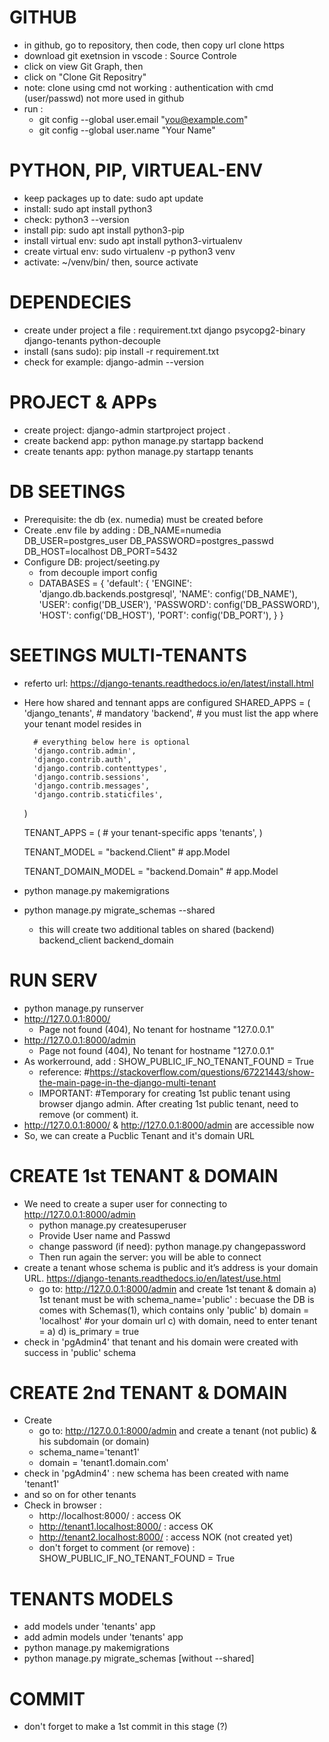 # GITHUB
- in github, go to repository, then code, then copy url clone https
- download git exetnsion in vscode : Source Controle
- click on view Git Graph, then
- click on "Clone Git Repositry"
- note: clone using cmd not working : authentication with cmd (user/passwd) not more used in github
- run :
    * git config --global user.email "you@example.com"
    * git config --global user.name "Your Name"

# PYTHON, PIP, VIRTUEAL-ENV
- keep packages up to date: sudo apt update
- install: sudo apt install python3
- check: python3 --version
- install pip: sudo apt install python3-pip
- install virtual env: sudo apt install python3-virtualenv
- create virtual env: sudo virtualenv -p python3 venv
- activate: ~/venv/bin/ then, source activate

# DEPENDECIES
- create under project a file : requirement.txt
    django
    psycopg2-binary
    django-tenants
    python-decouple
- install (sans sudo): pip install -r requirement.txt
- check for example: django-admin --version

# PROJECT & APPs
- create project: django-admin startproject project .
- create backend app: python manage.py startapp backend
- create tenants app: python manage.py startapp tenants

# DB SEETINGS
- Prerequisite: the db (ex. numedia) must be created before
- Create .env file by adding :
    DB_NAME=numedia
    DB_USER=postgres_user
    DB_PASSWORD=postgres_passwd
    DB_HOST=localhost
    DB_PORT=5432
- Configure DB: project/seeting.py
    - from decouple import config
    - DATABASES = {
        'default': {
            'ENGINE': 'django.db.backends.postgresql',
            'NAME': config('DB_NAME'),
            'USER': config('DB_USER'),
            'PASSWORD': config('DB_PASSWORD'),
            'HOST': config('DB_HOST'),
            'PORT': config('DB_PORT'),
            }
        }

# SEETINGS MULTI-TENANTS
- referto url: https://django-tenants.readthedocs.io/en/latest/install.html
- Here how shared and tennant apps are configured
    SHARED_APPS = (
        'django_tenants',  # mandatory
        'backend', # you must list the app where your tenant model resides in

        # everything below here is optional
        'django.contrib.admin',
        'django.contrib.auth',
        'django.contrib.contenttypes',
        'django.contrib.sessions',
        'django.contrib.messages',
        'django.contrib.staticfiles',
    )

    TENANT_APPS = (
        # your tenant-specific apps
        'tenants',
    )

    TENANT_MODEL = "backend.Client" # app.Model

    TENANT_DOMAIN_MODEL = "backend.Domain"  # app.Model

- python manage.py makemigrations
- python manage.py migrate_schemas --shared
    * this will create two additional tables on shared (backend) 
        backend_client
        backend_domain

# RUN SERV
- python manage.py runserver
- http://127.0.0.1:8000/
    * Page not found (404), No tenant for hostname "127.0.0.1"
- http://127.0.0.1:8000/admin
    * Page not found (404), No tenant for hostname "127.0.0.1"
- As workerround, add : SHOW_PUBLIC_IF_NO_TENANT_FOUND = True
    * reference: #https://stackoverflow.com/questions/67221443/show-the-main-page-in-the-django-multi-tenant
    * IMPORTANT: #Temporary for creating 1st public tenant using browser django admin. After creating 1st public tenant, need to remove (or comment) it.
- http://127.0.0.1:8000/ & http://127.0.0.1:8000/admin are accessible now
- So, we can create a Pucblic Tenant and it's domain URL

# CREATE 1st TENANT & DOMAIN
- We need to create a super user for connecting to http://127.0.0.1:8000/admin
    * python manage.py createsuperuser
    * Provide User name and Passwd
    * change password (if need): python manage.py changepassword <username>
    * Then run again the server: you will be able to connect
- create a tenant whose schema is public and it’s address is your domain URL. https://django-tenants.readthedocs.io/en/latest/use.html
    * go to: http://127.0.0.1:8000/admin and create 1st tenant & domain
    a) 1st tenant must be with schema_name='public' : becuase the DB is comes with Schemas(1), which contains only 'public' 
    b) domain = 'localhost' #or your domain url
    c) with domain, need to enter tenant = a)
    d) is_primary = true
- check in 'pgAdmin4' that tenant and his domain were created with success in 'public' schema

# CREATE 2nd TENANT & DOMAIN
- Create
    * go to: http://127.0.0.1:8000/admin and create a tenant (not public) & his subdomain (or domain)
    * schema_name='tenant1'
    * domain = 'tenant1.domain.com'
- check in 'pgAdmin4' : new schema has been created with name 'tenant1'
- and so on for other tenants
- Check in browser :
    * http://localhost:8000/ : access OK
    * http://tenant1.localhost:8000/ : access OK
    * http://tenant2.localhost:8000/ : access NOK (not created yet)
    * don't forget to comment (or remove) : SHOW_PUBLIC_IF_NO_TENANT_FOUND = True

# TENANTS MODELS
- add models under 'tenants' app
- add admin models under 'tenants' app
- python manage.py makemigrations
- python manage.py migrate_schemas [without --shared]

# COMMIT
- don't forget to make a 1st commit in this stage (?)
